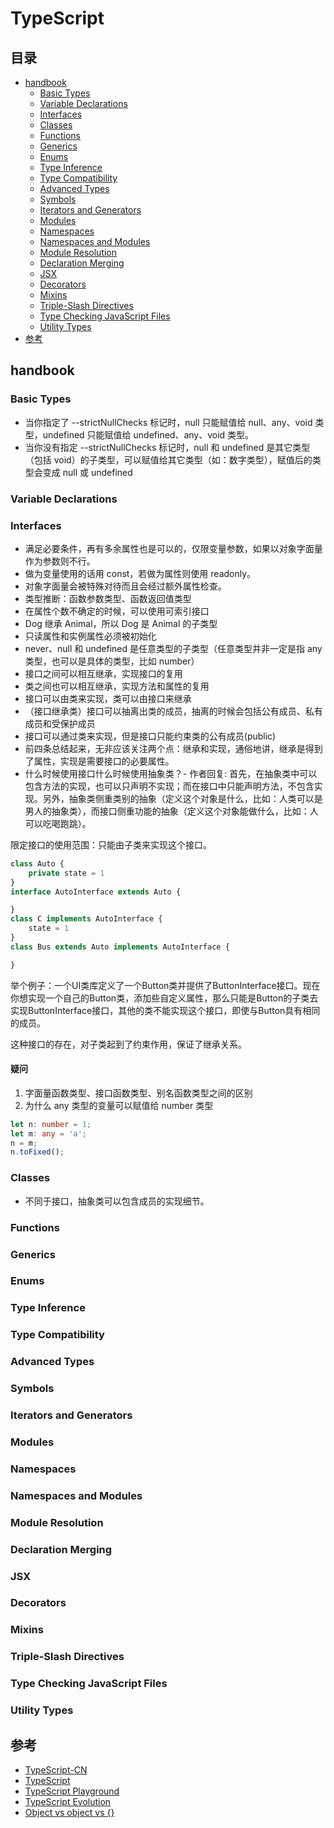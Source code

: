 # TypeScript

## 目录

- [handbook](#handbook)
  - [Basic Types](#basic-types)
  - [Variable Declarations](#variable-declarations)
  - [Interfaces](#interfaces)
  - [Classes](#classes)
  - [Functions](#functions)
  - [Generics](#generics)
  - [Enums](#enums)
  - [Type Inference](#type-inference)
  - [Type Compatibility](#type-compatibility)
  - [Advanced Types](#advanced-types)
  - [Symbols](#symbols)
  - [Iterators and Generators](#iterators-and-generators)
  - [Modules](#modules)
  - [Namespaces](#namespaces)
  - [Namespaces and Modules](#namespaces-and-modules)
  - [Module Resolution](#module-resolution)
  - [Declaration Merging](#declaration-merging)
  - [JSX](#jsx)
  - [Decorators](#decorators)
  - [Mixins](#mixins)
  - [Triple-Slash Directives](#triple-slash-directives)
  - [Type Checking JavaScript Files](#type-checking-javascript-files)
  - [Utility Types](#utility-types)
- [参考](#参考)

## handbook

### Basic Types

- 当你指定了 --strictNullChecks 标记时，null 只能赋值给 null、any、void 类型，undefined 只能赋值给 undefined、any、void 类型。
- 当你没有指定 --strictNullChecks 标记时，null 和 undefined 是其它类型（包括 void）的子类型，可以赋值给其它类型（如：数字类型），赋值后的类型会变成 null 或 undefined

### Variable Declarations


### Interfaces

- 满足必要条件，再有多余属性也是可以的，仅限变量参数，如果以对象字面量作为参数则不行。
- 做为变量使用的话用 const，若做为属性则使用 readonly。
- 对象字面量会被特殊对待而且会经过额外属性检查。
- 类型推断：函数参数类型、函数返回值类型
- 在属性个数不确定的时候，可以使用可索引接口
- Dog 继承 Animal，所以 Dog 是 Animal 的子类型
- 只读属性和实例属性必须被初始化
- never、null 和 undefined 是任意类型的子类型（任意类型并非一定是指 any 类型，也可以是具体的类型，比如 number）
- 接口之间可以相互继承，实现接口的复用
- 类之间也可以相互继承，实现方法和属性的复用
- 接口可以由类来实现，类可以由接口来继承
- （接口继承类）接口可以抽离出类的成员，抽离的时候会包括公有成员、私有成员和受保护成员
- 接口可以通过类来实现，但是接口只能约束类的公有成员(public)
- 前四条总结起来，无非应该关注两个点：继承和实现，通俗地讲，继承是得到了属性，实现是需要接口的必要属性。
- 什么时候使用接口什么时候使用抽象类？- 作者回复: 首先，在抽象类中可以包含方法的实现，也可以只声明不实现；而在接口中只能声明方法，不包含实现。另外，抽象类侧重类别的抽象（定义这个对象是什么，比如：人类可以是男人的抽象类），而接口侧重功能的抽象（定义这个对象能做什么，比如：人可以吃喝跑跳）。

限定接口的使用范围：只能由子类来实现这个接口。
```ts
class Auto {
    private state = 1
}
interface AutoInterface extends Auto {

}
class C implements AutoInterface {
    state = 1
}
class Bus extends Auto implements AutoInterface {

}
```
举个例子：一个UI类库定义了一个Button类并提供了ButtonInterface接口。现在你想实现一个自己的Button类，添加些自定义属性，那么只能是Button的子类去实现ButtonInterface接口，其他的类不能实现这个接口，即使与Button具有相同的成员。

这种接口的存在，对子类起到了约束作用，保证了继承关系。

#### 疑问

1. 字面量函数类型、接口函数类型、别名函数类型之间的区别
2. 为什么 any 类型的变量可以赋值给 number 类型
```ts
let n: number = 1;
let m: any = 'a';
n = m;
n.toFixed();
```

### Classes

- 不同于接口，抽象类可以包含成员的实现细节。


### Functions


### Generics


### Enums


### Type Inference


### Type Compatibility


### Advanced Types


### Symbols


### Iterators and Generators


### Modules


### Namespaces


### Namespaces and Modules


### Module Resolution


### Declaration Merging


### JSX


### Decorators


### Mixins


### Triple-Slash Directives


### Type Checking JavaScript Files


### Utility Types


## 参考

- [TypeScript-CN](https://github.com/zhongsp/TypeScript)
- [TypeScript](http://www.typescriptlang.org/)
- [TypeScript Playground](http://www.typescriptlang.org/play/index.html)
- [TypeScript Evolution](https://mariusschulz.com/blog/series/typescript-evolution)
- [Object vs object vs {}](https://mariusschulz.com/blog/the-object-type-in-typescript)
